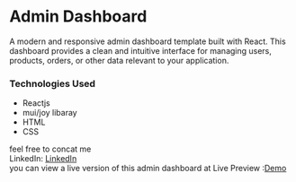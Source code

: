 <h1>Admin Dashboard</h1>
<span>A modern and responsive admin dashboard template built with React. This dashboard provides a clean and intuitive interface for managing users, products, orders, or other data relevant to your application.
</span> <br>
<h3>Technologies Used</h3>
<ul>
  <li>Reactjs</li>
  <li>mui/joy libaray</li>
  <li>HTML</li>
  <li>CSS</li>
</ul>
<span>feel free to concat me</span><br>
<span>LinkedIn: <a href="https://www.linkedin.com/in/tasneem-youssef-770708278">LinkedIn</a><br>
<span>you can view a live version of this admin dashboard at Live Preview :<a href="https://admin-dashboard-76.netlify.app/">Demo</a></span>
